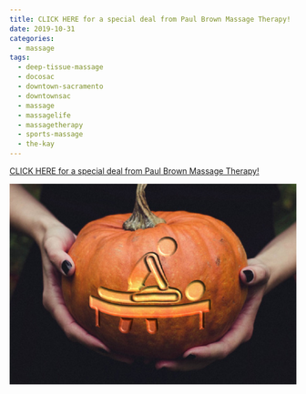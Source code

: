 ```yaml
---
title: CLICK HERE for a special deal from Paul Brown Massage Therapy!
date: 2019-10-31
categories:
  - massage
tags:
  - deep-tissue-massage
  - docosac
  - downtown-sacramento
  - downtownsac
  - massage
  - massagelife
  - massagetherapy
  - sports-massage
  - the-kay
---
```


[CLICK HERE for a special deal from Paul Brown Massage Therapy!](http://s.thegiftcardcafe.com/SzM3UM)

![](images/d8bdc49e0c7aabc8941ed843bb7e775e573d79b5.jpg)
